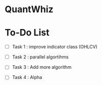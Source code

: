 # QuantWhiz

# To-Do List

- [ ] Task 1 : improve indicator class (OHLCV)
- [ ] Task 2 : parallel algortihms
- [ ] Task 3 : Add more algorithm  
- [ ] Task 4 : Alpha

